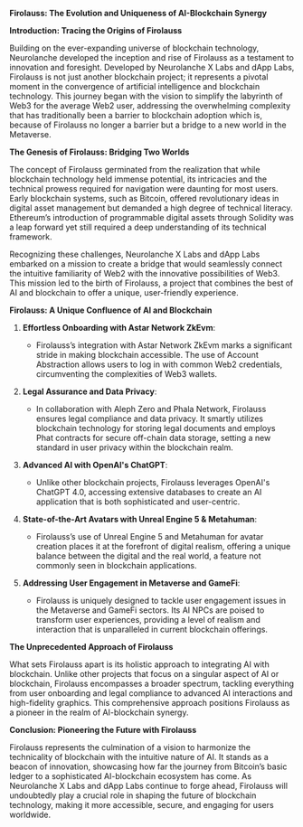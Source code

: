 **Firolauss: The Evolution and Uniqueness of AI-Blockchain Synergy**

**Introduction: Tracing the Origins of Firolauss**

Building on the ever-expanding universe of blockchain technology, Neurolanche developed the inception and rise of Firolauss as a testament to innovation and foresight. Developed by Neurolanche X Labs and dApp Labs, Firolauss is not just another blockchain project; it represents a pivotal moment in the convergence of artificial intelligence and blockchain technology. This journey began with the vision to simplify the labyrinth of Web3 for the average Web2 user, addressing the overwhelming complexity that has traditionally been a barrier to blockchain adoption which is, because of Firolauss no longer a barrier but a bridge to a new world in the Metaverse.

**The Genesis of Firolauss: Bridging Two Worlds** 

The concept of Firolauss germinated from the realization that while blockchain technology held immense potential, its intricacies and the technical prowess required for navigation were daunting for most users. Early blockchain systems, such as Bitcoin, offered revolutionary ideas in digital asset management but demanded a high degree of technical literacy. Ethereum’s introduction of programmable digital assets through Solidity was a leap forward yet still required a deep understanding of its technical framework.

Recognizing these challenges, Neurolanche X Labs and dApp Labs embarked on a mission to create a bridge that would seamlessly connect the intuitive familiarity of Web2 with the innovative possibilities of Web3. This mission led to the birth of Firolauss, a project that combines the best of AI and blockchain to offer a unique, user-friendly experience.

**Firolauss: A Unique Confluence of AI and Blockchain**

1. **Effortless Onboarding with Astar Network ZkEvm**:
    
    - Firolauss’s integration with Astar Network ZkEvm marks a significant stride in making blockchain accessible. The use of Account Abstraction allows users to log in with common Web2 credentials, circumventing the complexities of Web3 wallets.
2. **Legal Assurance and Data Privacy**:
    
    - In collaboration with Aleph Zero and Phala Network, Firolauss ensures legal compliance and data privacy. It smartly utilizes blockchain technology for storing legal documents and employs Phat contracts for secure off-chain data storage, setting a new standard in user privacy within the blockchain realm.
3. **Advanced AI with OpenAI's ChatGPT**:
    
    - Unlike other blockchain projects, Firolauss leverages OpenAI's ChatGPT 4.0, accessing extensive databases to create an AI application that is both sophisticated and user-centric.
4. **State-of-the-Art Avatars with Unreal Engine 5 & Metahuman**:
    
    - Firolauss’s use of Unreal Engine 5 and Metahuman for avatar creation places it at the forefront of digital realism, offering a unique balance between the digital and the real world, a feature not commonly seen in blockchain applications.
5. **Addressing User Engagement in Metaverse and GameFi**:
    
    - Firolauss is uniquely designed to tackle user engagement issues in the Metaverse and GameFi sectors. Its AI NPCs are poised to transform user experiences, providing a level of realism and interaction that is unparalleled in current blockchain offerings.

**The Unprecedented Approach of Firolauss** 

What sets Firolauss apart is its holistic approach to integrating AI with blockchain. Unlike other projects that focus on a singular aspect of AI or blockchain, Firolauss encompasses a broader spectrum, tackling everything from user onboarding and legal compliance to advanced AI interactions and high-fidelity graphics. This comprehensive approach positions Firolauss as a pioneer in the realm of AI-blockchain synergy.

**Conclusion: Pioneering the Future with Firolauss** 

Firolauss represents the culmination of a vision to harmonize the technicality of blockchain with the intuitive nature of AI. It stands as a beacon of innovation, showcasing how far the journey from Bitcoin’s basic ledger to a sophisticated AI-blockchain ecosystem has come. As Neurolanche X Labs and dApp Labs continue to forge ahead, Firolauss will undoubtedly play a crucial role in shaping the future of blockchain technology, making it more accessible, secure, and engaging for users worldwide.

